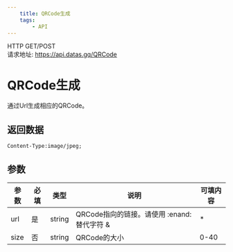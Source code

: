 ```yaml
---
    title: QRCode生成
    tags:
        - API
---
```

<span class="http">HTTP GET/POST</span>  
请求地址: https://api.datas.gq/QRCode

# QRCode生成
通过Url生成相应的QRCode。

## 返回数据
```
Content-Type:image/jpeg;
```

## 参数
| 参数 | 必填 | 类型 | 说明 | 可填内容 |
| --- | --- | --- | --- | --- |
| url | 是 | string | QRCode指向的链接。请使用 :enand: 替代字符 & | * |
| size | 否 | string | QRCode的大小 | 0-40 |

<script async src="https://pagead2.googlesyndication.com/pagead/js/adsbygoogle.js?client=ca-pub-3270219743311431" crossorigin="anonymous"></script>
